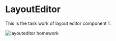 # LayoutEditor
This is the task work of layout editor component 1.



![layouteditor homework](https://user-images.githubusercontent.com/77341562/145599935-811eb23d-75fc-49d6-a959-6bd2772f011d.gif)

